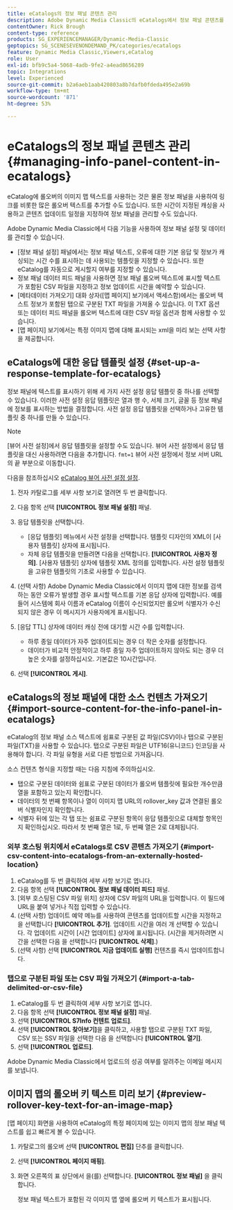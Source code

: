 ```yaml
---
title: eCatalogs의 정보 패널 콘텐츠 관리
description: Adobe Dynamic Media Classic의 eCatalogs에서 정보 패널 콘텐츠를 관리하는 방법을 알아봅니다.
contentOwner: Rick Brough
content-type: reference
products: SG_EXPERIENCEMANAGER/Dynamic-Media-Classic
geptopics: SG_SCENESEVENONDEMAND_PK/categories/ecatalogs
feature: Dynamic Media Classic,Viewers,eCatalog
role: User
exl-id: bfb9c5a4-5068-4adb-9fe2-a4ead8656289
topic: Integrations
level: Experienced
source-git-commit: b2a6aeb1aab420803a8b7dafb0fdeda495e2a69b
workflow-type: tm+mt
source-wordcount: '871'
ht-degree: 53%

---
```


# eCatalogs의 정보 패널 콘텐츠 관리{#managing-info-panel-content-in-ecatalogs}

eCatalog에 롤오버의 이미지 맵 텍스트를 사용하는 것은 물론 정보 패널을 사용하여 링크를 비롯한 많은 롤오버 텍스트를 추가할 수도 있습니다. 또한 시간이 지정된 캐싱을 사용하고 콘텐츠 업데이트 일정을 지정하여 정보 패널을 관리할 수도 있습니다.

Adobe Dynamic Media Classic에서 다음 기능을 사용하여 정보 패널 설정 및 데이터를 관리할 수 있습니다.

* [정보 패널 설정] 패널에서는 정보 패널 텍스트, 오류에 대한 기본 응답 및 정보가 캐싱되는 시간 수를 표시하는 데 사용되는 템플릿을 지정할 수 있습니다. 또한 eCatalog를 자동으로 게시할지 여부를 지정할 수 있습니다.
* 정보 패널 데이터 피드 패널을 사용하면 정보 패널 롤오버 텍스트에 표시할 텍스트가 포함된 CSV 파일을 지정하고 정보 업데이트 시간을 예약할 수 있습니다.
* [메타데이터 가져오기] 대화 상자([맵 페이지] 보기에서 액세스함)에서는 롤오버 텍스트 정보가 포함된 탭으로 구분된 TXT 파일을 가져올 수 있습니다. 이 TXT 옵션 또는 데이터 피드 패널을 롤오버 텍스트에 대한 CSV 파일 옵션과 함께 사용할 수 있습니다.
* [맵 페이지] 보기에서는 특정 이미지 맵에 대해 표시되는 xml을 미리 보는 선택 사항을 제공합니다.

## eCatalogs에 대한 응답 템플릿 설정 {#set-up-a-response-template-for-ecatalogs}

정보 패널에 텍스트를 표시하기 위해 세 가지 사전 설정 응답 템플릿 중 하나를 선택할 수 있습니다. 이러한 사전 설정 응답 템플릿은 열과 행 수, 서체 크기, 글꼴 등 정보 패널에 정보를 표시하는 방법을 결정합니다. 사전 설정 응답 템플릿을 선택하거나 고유한 템플릿 중 하나를 만들 수 있습니다.

>[!NOTE]
>
>[뷰어 사전 설정]에서 응답 템플릿을 설정할 수도 있습니다. 뷰어 사전 설정에서 응답 템플릿을 대신 사용하려면 다음을 추가합니다. `fmt=1` 뷰어 사전 설정에서 정보 서버 URL의 끝 부분으로 이동합니다.
>
>다음을 참조하십시오 [eCatalog 뷰어 사전 설정 설정](setting-ecatalog-viewer-presets.md#setting_up_ecatalog_viewer_presets).

1. 전자 카탈로그를 세부 사항 보기로 열려면 두 번 클릭합니다.
1. 다음 항목 선택 **[!UICONTROL 정보 패널 설정]** 패널.
1. 응답 템플릿을 선택합니다.

   * [응답 템플릿] 메뉴에서 사전 설정을 선택합니다. 템플릿 디자인의 XML이 [사용자 템플릿] 상자에 표시됩니다.
   * 자체 응답 템플릿을 만들려면 다음을 선택합니다. **[!UICONTROL 사용자 정의]**. [사용자 템플릿] 상자에 템플릿 XML 정의를 입력합니다. 사전 설정 템플릿을 고유한 템플릿의 기초로 사용할 수 있습니다.

1. (선택 사항) Adobe Dynamic Media Classic에서 이미지 맵에 대한 정보를 검색하는 동안 오류가 발생할 경우 표시할 텍스트를 기본 응답 상자에 입력합니다. 예를 들어 시스템에 회사 이름과 eCatalog 이름이 수신되었지만 롤오버 식별자가 수신되지 않은 경우 이 메시지가 사용자에게 표시됩니다.
1. [응답 TTL] 상자에 데이터 캐싱 전에 대기할 시간 수를 입력합니다.

   * 하루 종일 데이터가 자주 업데이트되는 경우 더 작은 숫자를 설정합니다.
   * 데이터가 비교적 안정적이고 하루 종일 자주 업데이트하지 않아도 되는 경우 더 높은 숫자를 설정하십시오. 기본값은 10시간입니다.

1. 선택 **[!UICONTROL 게시]**.

## eCatalogs의 정보 패널에 대한 소스 컨텐츠 가져오기 {#import-source-content-for-the-info-panel-in-ecatalogs}

eCatalog의 정보 패널 소스 텍스트에 쉼표로 구분된 값 파일(CSV)이나 탭으로 구분된 파일(TXT)을 사용할 수 있습니다. 탭으로 구분된 파일은 UTF16(유니코드) 인코딩을 사용해야 합니다. 각 파일 유형을 서로 다른 방법으로 가져옵니다.

소스 컨텐츠 형식을 지정할 때는 다음 지침에 주의하십시오.

* 탭으로 구분된 데이터와 쉼표로 구분된 데이터가 롤오버 템플릿에 필요한 개수만큼 열을 포함하고 있는지 확인합니다.
* 데이터의 첫 번째 항목이나 열이 이미지 맵 URL의 rollover_key 값과 연결된 롤오버 식별자인지 확인합니다.
* 식별자 뒤에 있는 각 탭 또는 쉼표로 구분된 항목이 응답 템플릿으로 대체할 항목인지 확인하십시오. 따라서 첫 번째 열은 $1$로, 두 번째 열은 $2$로 대체됩니다.

### 외부 호스팅 위치에서 eCatalogs로 CSV 콘텐츠 가져오기 {#import-csv-content-into-ecatalogs-from-an-externally-hosted-location}

1. eCatalog를 두 번 클릭하여 세부 사항 보기로 엽니다.
1. 다음 항목 선택 **[!UICONTROL 정보 패널 데이터 피드]** 패널.
1. [외부 호스팅된 CSV 파일 위치] 상자에 CSV 파일의 URL을 입력합니다. 이 필드에 URL을 붙여 넣거나 직접 입력할 수 있습니다.
1. (선택 사항) 업데이트 예약 메뉴를 사용하여 콘텐츠를 업데이트할 시간을 지정하고 을 선택합니다 **[!UICONTROL 추가]**. 업데이트 시간을 여러 개 선택할 수 있습니다. 각 업데이트 시간이 [시간 업데이트] 상자에 표시됩니다. (시간을 제거하려면 시간을 선택한 다음 을 선택합니다 **[!UICONTROL 삭제]**.)
1. (선택 사항) 선택 **[!UICONTROL 지금 업데이트 실행]** 컨텐츠를 즉시 업데이트합니다.

### 탭으로 구분된 파일 또는 CSV 파일 가져오기 {#import-a-tab-delimited-or-csv-file}

<!-- 

Comment Type: remark
Last Modified By: unknown unknown 
Last Modified Date: 

<p>SR changed this section 10/23/2012</p>

 -->

1. eCatalog를 두 번 클릭하여 세부 사항 보기로 엽니다.
1. 다음 항목 선택 **[!UICONTROL 정보 패널 설정]** 패널.
1. 선택 **[!UICONTROL S7Info 컨텐트 업로드]**.
1. 선택 **[!UICONTROL 찾아보기]**&#x200B;을 클릭하고, 사용할 탭으로 구분된 TXT 파일, CSV 또는 SSV 파일을 선택한 다음 을 선택합니다 **[!UICONTROL 열기]**.
1. 선택 **[!UICONTROL 업로드]**.

Adobe Dynamic Media Classic에서 업로드의 성공 여부를 알려주는 이메일 메시지를 보냅니다.

## 이미지 맵의 롤오버 키 텍스트 미리 보기 {#preview-rollover-key-text-for-an-image-map}

[맵 페이지] 화면을 사용하여 eCatalog의 특정 페이지에 있는 이미지 맵의 정보 패널 텍스트를 쉽고 빠르게 볼 수 있습니다.

1. 카탈로그의 롤오버 선택 **[!UICONTROL 편집]** 단추를 클릭합니다.
1. 선택 **[!UICONTROL 페이지 매핑]**.
1. 화면 오른쪽의 표 상단에서 을(를) 선택합니다. **[!UICONTROL 정보 패널]** 을 클릭합니다.

   정보 패널 텍스트가 포함된 각 이미지 맵 옆에 롤오버 키 텍스트가 표시됩니다.
